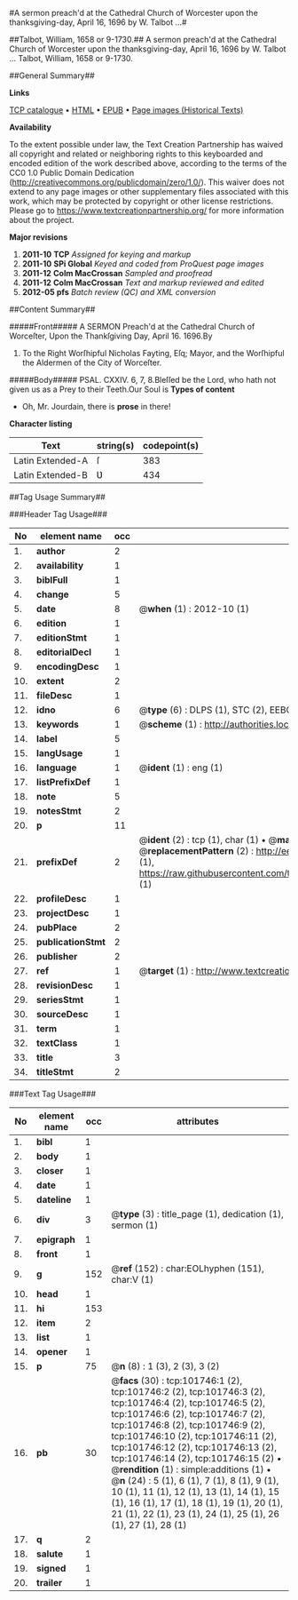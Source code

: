 #A sermon preach'd at the Cathedral Church of Worcester upon the thanksgiving-day, April 16, 1696 by W. Talbot ...#

##Talbot, William, 1658 or 9-1730.##
A sermon preach'd at the Cathedral Church of Worcester upon the thanksgiving-day, April 16, 1696 by W. Talbot ...
Talbot, William, 1658 or 9-1730.

##General Summary##

**Links**

[TCP catalogue](http://www.ota.ox.ac.uk/tcp/)  • 
[HTML](http://tei.it.ox.ac.uk/tcp/Texts-HTML/free/A62/A62602.html)  • 
[EPUB](http://tei.it.ox.ac.uk/tcp/Texts-EPUB/free/A62/A62602.epub) • 
[Page images (Historical Texts)](https://historicaltexts.jisc.ac.uk/eebo-13770496e)

**Availability**

To the extent possible under law, the Text Creation Partnership has waived all copyright and related or neighboring rights to this keyboarded and encoded edition of the work described above, according to the terms of the CC0 1.0 Public Domain Dedication (http://creativecommons.org/publicdomain/zero/1.0/). This waiver does not extend to any page images or other supplementary files associated with this work, which may be protected by copyright or other license restrictions. Please go to https://www.textcreationpartnership.org/ for more information about the project.

**Major revisions**

1. __2011-10__ __TCP__ *Assigned for keying and markup*
1. __2011-10__ __SPi Global__ *Keyed and coded from ProQuest page images*
1. __2011-12__ __Colm MacCrossan__ *Sampled and proofread*
1. __2011-12__ __Colm MacCrossan__ *Text and markup reviewed and edited*
1. __2012-05__ __pfs__ *Batch review (QC) and XML conversion*

##Content Summary##

#####Front#####
A SERMON Preach'd at the Cathedral Church of Worceſter, Upon the Thankſgiving Day, April 16. 1696.By
1. To the Right Worſhipful Nicholas Fayting, Eſq; Mayor, and the Worſhipful the Aldermen of the City of Worceſter.

#####Body#####
PSAL. CXXIV. 6, 7, 8.Bleſſed be the Lord, who hath not given us as a Prey to their Teeth.Our Soul is
**Types of content**

  * Oh, Mr. Jourdain, there is **prose** in there!

**Character listing**


|Text|string(s)|codepoint(s)|
|---|---|---|
|Latin Extended-A|ſ|383|
|Latin Extended-B|Ʋ|434|

##Tag Usage Summary##

###Header Tag Usage###

|No|element name|occ|attributes|
|---|---|---|---|
|1.|__author__|2||
|2.|__availability__|1||
|3.|__biblFull__|1||
|4.|__change__|5||
|5.|__date__|8| @__when__ (1) : 2012-10 (1)|
|6.|__edition__|1||
|7.|__editionStmt__|1||
|8.|__editorialDecl__|1||
|9.|__encodingDesc__|1||
|10.|__extent__|2||
|11.|__fileDesc__|1||
|12.|__idno__|6| @__type__ (6) : DLPS (1), STC (2), EEBO-CITATION (1), OCLC (1), VID (1)|
|13.|__keywords__|1| @__scheme__ (1) : http://authorities.loc.gov/ (1)|
|14.|__label__|5||
|15.|__langUsage__|1||
|16.|__language__|1| @__ident__ (1) : eng (1)|
|17.|__listPrefixDef__|1||
|18.|__note__|5||
|19.|__notesStmt__|2||
|20.|__p__|11||
|21.|__prefixDef__|2| @__ident__ (2) : tcp (1), char (1)  •  @__matchPattern__ (2) : ([0-9\-]+):([0-9IVX]+) (1), (.+) (1)  •  @__replacementPattern__ (2) : http://eebo.chadwyck.com/downloadtiff?vid=$1&page=$2 (1), https://raw.githubusercontent.com/textcreationpartnership/Texts/master/tcpchars.xml#$1 (1)|
|22.|__profileDesc__|1||
|23.|__projectDesc__|1||
|24.|__pubPlace__|2||
|25.|__publicationStmt__|2||
|26.|__publisher__|2||
|27.|__ref__|1| @__target__ (1) : http://www.textcreationpartnership.org/docs/. (1)|
|28.|__revisionDesc__|1||
|29.|__seriesStmt__|1||
|30.|__sourceDesc__|1||
|31.|__term__|1||
|32.|__textClass__|1||
|33.|__title__|3||
|34.|__titleStmt__|2||


###Text Tag Usage###

|No|element name|occ|attributes|
|---|---|---|---|
|1.|__bibl__|1||
|2.|__body__|1||
|3.|__closer__|1||
|4.|__date__|1||
|5.|__dateline__|1||
|6.|__div__|3| @__type__ (3) : title_page (1), dedication (1), sermon (1)|
|7.|__epigraph__|1||
|8.|__front__|1||
|9.|__g__|152| @__ref__ (152) : char:EOLhyphen (151), char:V (1)|
|10.|__head__|1||
|11.|__hi__|153||
|12.|__item__|2||
|13.|__list__|1||
|14.|__opener__|1||
|15.|__p__|75| @__n__ (8) : 1 (3), 2 (3), 3 (2)|
|16.|__pb__|30| @__facs__ (30) : tcp:101746:1 (2), tcp:101746:2 (2), tcp:101746:3 (2), tcp:101746:4 (2), tcp:101746:5 (2), tcp:101746:6 (2), tcp:101746:7 (2), tcp:101746:8 (2), tcp:101746:9 (2), tcp:101746:10 (2), tcp:101746:11 (2), tcp:101746:12 (2), tcp:101746:13 (2), tcp:101746:14 (2), tcp:101746:15 (2)  •  @__rendition__ (1) : simple:additions (1)  •  @__n__ (24) : 5 (1), 6 (1), 7 (1), 8 (1), 9 (1), 10 (1), 11 (1), 12 (1), 13 (1), 14 (1), 15 (1), 16 (1), 17 (1), 18 (1), 19 (1), 20 (1), 21 (1), 22 (1), 23 (1), 24 (1), 25 (1), 26 (1), 27 (1), 28 (1)|
|17.|__q__|2||
|18.|__salute__|1||
|19.|__signed__|1||
|20.|__trailer__|1||
